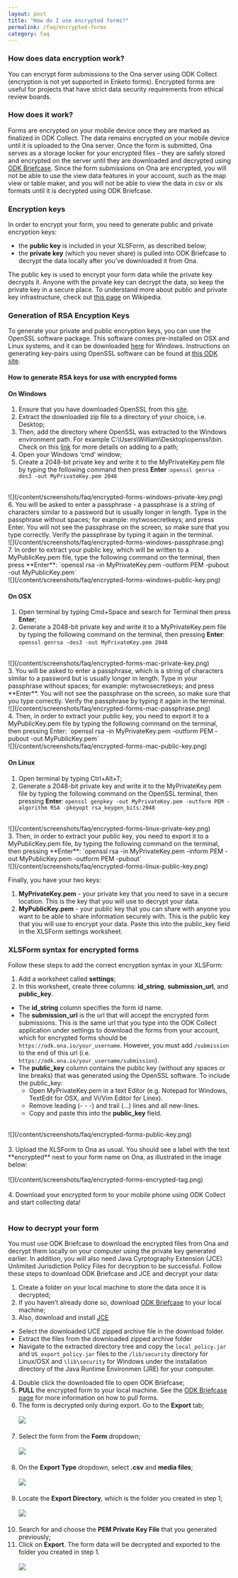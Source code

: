 ```yaml
---
layout: post
title: "How do I use encrypted forms?"
permalink: /faq/encrypted-forms
category: faq
---
```


### <span id="data-encryption"></span>How does data encryption work?

You can encrypt form submissions to the Ona server using ODK Collect (encryption is not yet supported in Enketo forms). Encrypted forms are useful for projects that have strict data security requirements from ethical review boards.

### How does it work?

Forms are encrypted on your mobile device once they are marked as finalized in ODK Collect. The data remains encrypted on your mobile device until it is uploaded to the Ona server.  Once the form is submitted, Ona serves as a storage locker for your encrypted files - they are safely stored and encrypted on the server until they are downloaded and decrypted using [ODK Briefcase](http://help.ona.io/faq/odk-briefcase).  Since the form submissions on Ona are encrypted, you will not be able to use the view data features in your account, such as the map view or table maker, and  you will not be able to view the data in csv or xls formats until it is decrypted using ODK Briefcase.

### Encryption keys

In order to encrypt your form, you need to generate public and private encryption keys:

* the **public key** is included in your XLSForm, as described below;
* the **private key** (which you never share) is pulled into ODK Briefcase to decrypt the data locally after you’ve downloaded it from Ona.

The public key is used to encrypt your form data while the private key decrypts it. Anyone with the private key can decrypt the data, so keep the private key in a secure place. To understand more about public and private key infrastructure, check out [this page](http://en.wikipedia.org/wiki/Public-key_cryptography) on Wikipedia.

### Generation of RSA Encyption Keys

To generate your private and public encryption keys, you can use the OpenSSL software package.  This software comes pre-installed on OSX and Linux systems, and it can be downloaded [here](https://code.google.com/p/openssl-for-windows/downloads/list) for Windows.  Instructions on generating key-pairs using OpenSSL software can be found at [this ODK site](http://opendatakit.org/help/encrypted-forms/).

#### How to generate RSA keys for use with encrypted forms

#### On Windows

1. Ensure that you have downloaded OpenSSL from this [site]( https://code.google.com/p/openssl-for-windows/downloads/list).
2. Extract the downloaded zip file to a directory of your choice, i.e. Desktop;
3. Then, add the directory where OpenSSL was extracted to the Windows environment path. For example C:\Users\William\Desktop\openssl\bin. Check on this [link](http://www.computerhope.com/issues/ch000549.htm) for more details on adding to a path;
4. Open your Windows ‘cmd’ window;
5. Create a 2048-bit private key and write it to the MyPrivateKey.pem file by typing the following command then press **Enter** :`openssl genrsa -des3 -out MyPrivateKey.pem 2048`
<br>
![](/content/screenshots/faq/encrypted-forms-windows-private-key.png)
<br>
6. You will be asked to enter a passphrase - a passphrase is a string of characters similar to a password but is usually longer in length. Type in the passphrase without spaces; for example: mytwosecretkeys; and press Enter. You will not see the passphrase on the screen, so make sure that you type correctly. Verify the passphrase by typing it again in the terminal.
<br>
![](/content/screenshots/faq/encrypted-forms-windows-passphrase.png)
<br>
7. In order to extract your public key, which will be written to a MyPublicKey.pem file, type the following command on the terminal, then press **Enter**: `openssl rsa -in MyPrivateKey.pem -outform PEM -pubout -out MyPublicKey.pem`
<br>
![](/content/screenshots/faq/encrypted-forms-windows-public-key.png)
<br>

#### On OSX

1. Open terminal by typing Cmd+Space and search for Terminal then press **Enter**;
2. Generate a 2048-bit private key and write it to a MyPrivateKey.pem file by typing the following command on the terminal, then pressing **Enter**: `openssl genrsa -des3 -out MyPrivateKey.pem 2048`
<br>
![](/content/screenshots/faq/encrypted-forms-mac-private-key.png)
<br>
3. You will be asked to enter a passphrase, which is a string of characters similar to a password but is usually longer in length. Type in your passphrase without spaces; for example: mytwosecretkeys; and press **Enter**. You will not see the passphrase on the screen, so make sure that you type correctly. Verify the passphrase by typing it again in the terminal.
<br>
![](/content/screenshots/faq/encrypted-forms-mac-passphrase.png)
<br>
4. Then, in order to extract your public key, you need to export it to a MyPublicKey.pem file by typing the following command on the terminal, then pressing Enter:  `openssl rsa -in MyPrivateKey.pem -outform PEM -pubout -out MyPublicKey.pem`
<br>
![](/content/screenshots/faq/encrypted-forms-mac-public-key.png)
<br>

#### On Linux

1. Open terminal by typing Ctrl+Alt+T;
2. Generate a 2048-bit private key and write it to the MyPrivateKey.pem file by typing the following command on the OpenSSL terminal, then pressing **Enter**: `openssl genpkey -out MyPrivateKey.pem -outform PEM -algorithm RSA -pkeyopt rsa_keygen_bits:2048`
<br>
![](/content/screenshots/faq/encrypted-forms-linux-private-key.png)
<br>
3. Then, in order to extract your public key, you need to export it to a MyPublicKey.pem file, by typing the following command on the terminal, then pressing **Enter**: `openssl rsa -in MyPrivateKey.pem -inform PEM -out MyPublicKey.pem -outform PEM -pubout`
<br>
![](/content/screenshots/faq/encrypted-forms-linux-public-key.png)
<br>

Finally, you have your two keys:
<br>
1. **MyPrivateKey.pem** - your private key that you need to save in a secure location. This is the key that you will use to decrypt your data. 
2. **MyPublicKey.pem** - your public key that you can share with anyone you want to be able to share information securely with. This is the public key that you will use to encrypt your data. Paste this into the public_key field in the XLSForm settings worksheet. 

### XLSForm syntax for encrypted forms

Follow these steps to add the correct encryption syntax in your XLSForm:

1. Add a worksheet called **settings**;
2. In this worksheet, create three columns: **id_string**, **submission_url**, and **public_key**. 
* The **id_string** column specifies the form id name.  
* The **submission_url** is the url that will accept the encrypted form submissions. This is the same url that you type into the ODK Collect application under settings to download the forms from your account, which for encrypted forms should be `https://odk.ona.io/your_username`. However, you must add `/submission` to the end of this url (i.e. `https://odk.ona.io/your_username/submission`).  
* The **public_key** column contains the public key (without any spaces or line breaks) that was generated using the OpenSSL software. To include the public_key:
  * Open MyPrivateKey.pem in a text Editor (e.g. Notepad for Windows, TextEdit for OSX, and Vi/Vim Editor for Linex). 
  * Remove leading (- - -) and trail (...) lines and all new-lines.
  * Copy and paste this into the **public_key** field.
<br>
![](/content/screenshots/faq/encrypted-forms-public-key.png)
<br><br>
3. Upload the XLSForm to Ona as usual. You should see a label with the text **encrypted** next to your form name on Ona, as illustrated in the image below:
<br><br>
![](/content/screenshots/faq/encrypted-forms-encrypted-tag.png)
<br><br>
4. Download your encrypted form to your mobile phone using ODK Collect and start collecting data!
<br><br>

### How to decrypt your form

You must use ODK Briefcase to download the encrypted files from Ona and decrypt them locally on your computer using the private key generated earlier. In addition, you will also need Java Cyrptography Extension (JCE) Unlimited Jurisdiction Policy Files for decryption to be successful. Follow these steps to download ODK Briefcase and JCE and decrypt your data:

1. Create a folder on your local machine to store the data once it is decrypted;
2. If you haven’t already done so, download [ODK Briefcase](http://opendatakit.org/downloads/download-info/odk-briefcase/) to your local machine;
3. Also, download and install [JCE](http://www.oracle.com/technetwork/java/javase/downloads/index.html)
  * Select the downloaded UCE zipped archive file in the download folder.
  * Extract the files from the downloaded zipped archive folder
  * Navigate to the extracted directory tree and copy the `local_policy.jar` and `US_export_policy.jar` files to the `/lib/security` directory for Linux/OSX and `\lib\security` for Windows under the installation directory of the Java Runtime Environmen (JRE) for your computer. 
4. Double click the downloaded file to open ODK Briefcase;
5. **PULL** the encrypted form to your local machine.  See the [ODK Briefcase page](http://help.ona.io/faq/odk-briefcase/) for more information on how to pull forms.
6. The form is decrypted only during export. Go to the **Export** tab;
<br><br>
![](/content/screenshots/faq/encrypted-forms-odk-briefcase-export.png)
<br><br>
7. Select the form from the **Form** dropdown;
<br><br>
![](/content/screenshots/faq/encrypted-forms-odk-briefcase-dropdown-form.png)
<br><br>
8. On the **Export Type** dropdown, select **.csv** and **media files**;
<br><br>
![](/content/screenshots/faq/encrypted-forms-odk-briefcase-decrypt-as-csv-media.png)
<br><br>
9. Locate the **Export Directory**, which is the folder you created in step 1;
<br><br>
![](/content/screenshots/faq/encrypted-forms-odk-briefcase-export-directory.png)
<br><br>
10. Search for and choose the **PEM Private Key File** that you generated previously;
11. Click on **Export**. The form data will be decrypted and exported to the folder you created in step 1.
<br><br>
![](/content/screenshots/faq/encrypted-forms-odk-briefcase-decrypt-form.png)
<br>